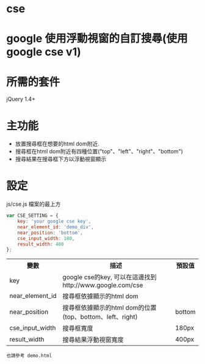 # cse

google 使用浮動視窗的自訂搜尋(使用google cse v1) 
================================================

所需的套件
==========
jQuery 1.4+

主功能
========
* 放置搜尋框在想要的html dom附近.
* 搜尋框在html dom附近有四種位置("top"、"left"、"right"、"bottom")
* 搜尋結果在搜尋框下方以浮動視窗顯示


設定
====
js/cse.js  檔案的最上方

```javascript
var CSE_SETTING = {
    key: 'your google cse key',
    near_element_id: 'demo_div',
    near_position: 'bottom',
    cse_input_width: 180,
    result_width: 400
};
```

<table>
	<tr>
		<th>變數</th><th>描述</th><th>預設值</th>
	</tr>
	<tr> <td>key</td><td>google cse的key, 可以在這邊找到 http://www.google.com/cse</td><td></td> </tr>
	<tr> <td>near_element_id</td> <td>搜尋框依據顯示的html dom</td> <td></td> </tr>
	<tr> <td>near_position</td> <td>搜尋框依據顯示的html dom的位置(top、bottom、left、right)</td> <td>bottom</td> </tr>
	<tr> <td>cse_input_width</td> <td>搜尋框寬度</td> <td>180px</td> </tr>
	<tr> <td>result_width</td> <td>搜尋結果浮動視窗寬度</td> <td>400px</td> </tr>
	
</table>

    也請參考 demo.html
